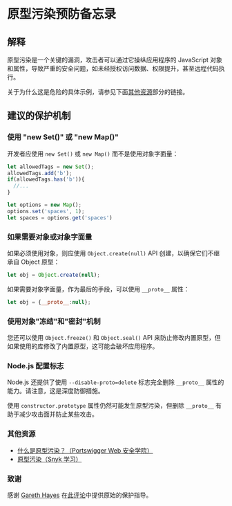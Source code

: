 # 原型污染预防备忘录

## 解释

原型污染是一个关键的漏洞，攻击者可以通过它操纵应用程序的 JavaScript 对象和属性，导致严重的安全问题，如未经授权访问数据、权限提升，甚至远程代码执行。

关于为什么这是危险的具体示例，请参见下面[其他资源](#其他资源)部分的链接。

## 建议的保护机制

### 使用 "new Set()" 或 "new Map()"

开发者应使用 `new Set()` 或 `new Map()` 而不是使用对象字面量：

```javascript
let allowedTags = new Set();
allowedTags.add('b');
if(allowedTags.has('b')){
  //...
}

let options = new Map();
options.set('spaces', 1);
let spaces = options.get('spaces')
```

### 如果需要对象或对象字面量

如果必须使用对象，则应使用 `Object.create(null)` API 创建，以确保它们不继承自 Object 原型：

```javascript
let obj = Object.create(null);
```

如果需要对象字面量，作为最后的手段，可以使用 `__proto__` 属性：

```javascript
let obj = {__proto__:null};
```

### 使用对象"冻结"和"密封"机制

您还可以使用 `Object.freeze()` 和 `Object.seal()` API 来防止修改内置原型，但如果使用的库修改了内置原型，这可能会破坏应用程序。

### Node.js 配置标志

Node.js 还提供了使用 `--disable-proto=delete` 标志完全删除 `__proto__` 属性的能力。请注意，这是深度防御措施。

使用 `constructor.prototype` 属性仍然可能发生原型污染，但删除 `__proto__` 有助于减少攻击面并防止某些攻击。

### 其他资源

- [什么是原型污染？（Portswigger Web 安全学院）](https://portswigger.net/web-security/prototype-pollution)
- [原型污染（Snyk 学习）](https://learn.snyk.io/lessons/prototype-pollution/javascript/)

### 致谢

感谢 [Gareth Hayes](https://garethheyes.co.uk/) 在[此评论](https://github.com/OWASP/ASVS/issues/1563#issuecomment-1470027723)中提供原始的保护指导。
